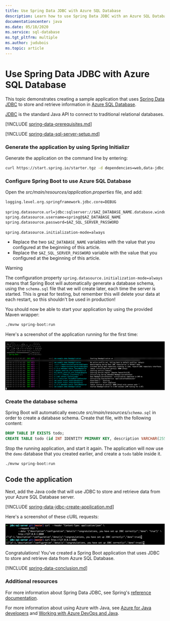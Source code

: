 ```yaml
---
title: Use Spring Data JDBC with Azure SQL Database
description: Learn how to use Spring Data JDBC with an Azure SQL Database.
documentationcenter: java
ms.date: 05/18/2020
ms.service: sql-database
ms.tgt_pltfrm: multiple
ms.author: judubois
ms.topic: article
---
```


# Use Spring Data JDBC with Azure SQL Database

This topic demonstrates creating a sample application that uses [Spring Data JDBC](https://spring.io/projects/spring-data-jdbc) to store and retrieve information in [Azure SQL Database](https://docs.microsoft.com/azure/sql-database/).

[JDBC](https://en.wikipedia.org/wiki/Java_Database_Connectivity) is the standard Java API to connect to traditional relational databases.

[!INCLUDE [spring-data-prerequisites.md](includes/spring-data-prerequisites.md)]

[!INCLUDE [spring-data-sql-server-setup.md](includes/spring-data-sql-server-setup.md)]

### Generate the application by using Spring Initializr

Generate the application on the command line by entering:

```bash
curl https://start.spring.io/starter.tgz -d dependencies=web,data-jdbc,sqlserver -d baseDir=azure-database-workshop -d bootVersion=2.3.0.RELEASE -d javaVersion=8 | tar -xzvf -
```

### Configure Spring Boot to use Azure SQL Database

Open the *src/main/resources/application.properties* file, and add:

```properties
logging.level.org.springframework.jdbc.core=DEBUG

spring.datasource.url=jdbc:sqlserver://$AZ_DATABASE_NAME.database.windows.net:1433;database=demo;encrypt=true;trustServerCertificate=false;hostNameInCertificate=*.database.windows.net;loginTimeout=30;
spring.datasource.username=spring@$AZ_DATABASE_NAME
spring.datasource.password=$AZ_SQL_SERVER_PASSWORD

spring.datasource.initialization-mode=always
```

- Replace the two `$AZ_DATABASE_NAME` variables with the value that you configured at the beginning of this article.
- Replace the `$AZ_SQL_SERVER_PASSWORD` variable with the value that you configured at the beginning of this article.

> [!WARNING]
> The configuration property `spring.datasource.initialization-mode=always` means that Spring Boot will automatically generate a database schema, using the `schema.sql` file that we will create later, each time the server is started. This is great for testing, but remember this will delete your data at each restart, so this shouldn't be used in production!

You should now be able to start your application by using the provided Maven wrapper:

```bash
./mvnw spring-boot:run
```

Here's a screenshot of the application running for the first time:

[![The running application](media/configure-spring-data-jdbc-with-azure-sql-server/create-sql-server-01.png)](media/configure-spring-data-jdbc-with-azure-sql-server/create-sql-server-01.png#lightbox)

### Create the database schema

Spring Boot will automatically execute *src/main/resources/`schema.sql`* in order to create a database schema. Create that file, with the following content:

```sql
DROP TABLE IF EXISTS todo;
CREATE TABLE todo (id INT IDENTITY PRIMARY KEY, description VARCHAR(255), details VARCHAR(4096), done BIT);
```

Stop the running application, and start it again. The application will now use the `demo` database that you created earlier, and create a `todo` table inside it.

```bash
./mvnw spring-boot:run
```

## Code the application

Next, add the Java code that will use JDBC to store and retrieve data from your Azure SQL Database server.

[!INCLUDE [spring-data-jdbc-create-application.md](includes/spring-data-jdbc-create-application.md)]

Here's a screenshot of these cURL requests:

[![Test with cURL](media/configure-spring-data-jdbc-with-azure-sql-server/create-sql-server-02.png)](media/configure-spring-data-jdbc-with-azure-sql-server/create-sql-server-02.png#lightbox)

Congratulations! You've created a Spring Boot application that uses JDBC to store and retrieve data from Azure SQL Database.

[!INCLUDE [spring-data-conclusion.md](includes/spring-data-conclusion.md)]

### Additional resources

For more information about Spring Data JDBC, see Spring's [reference documentation](https://docs.spring.io/spring-data/jdbc/docs/current/reference/html/#reference).

For more information about using Azure with Java, see [Azure for Java developers](/azure/developer/java/) and [Working with Azure DevOps and Java](/azure/devops/).
